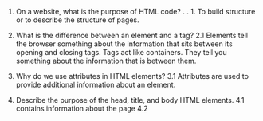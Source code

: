 1.  On a website, what is the purpose of HTML code?
. . 1.  To build structure or to describe the structure of pages.

2. What is the difference between an element and a tag?
  2.1  Elements tell the browser something about the information that sits between its opening and closing tags.
  Tags act like containers.  They tell you something about the information that is between them.  

3.  Why do we use attributes in HTML elements?
  3.1 Attributes are used to provide additional information about an element.

4.  Describe the purpose of the head, title, and body HTML elements.
  4.1  <head> contains information about the page
  4.2  <title> is displayed at the top of the browser or on the tab.
  4.3  <body> contains information that is shown within the main portion of the browser

5.  In your browser (Chrome), how do you view the source of a website?
  5.1  Click on View,
  5.2  From the drop down menu, select Developer,
  5.3  From the Developer menu, select View Source

6. List five different HTML elements and what they are used for. For example, <p></p> is a paragraph element, and it is used to represent a paragraph of text.
  6.1  <h1></h1> is a heading element.  There are 6 levels of this element (h1-h6) <h1> is used for main headings and <h2> on down to <h6> are used for subheadings
  6.2  <b></b> make characters appear bold.
  6.3  <i></i> make characters appear italic
  6.4  <sup></sup> will superscript characters
  6.5  <sub></sub> will subscript characters

7.  What are empty elements?
  7.1  Empty elements do not have any words between an opening and closing tag. They usually only have one tag.  There will often be a space and forward slash before the closing angled bracket.  ie: <br /> line break or <hr /> horizontal rule

8.  What is semantic markup?
  8.1  Semantic markup adds extra information.  ie: where emphasis should be placed, the definition of any acronyms or when given text is a quotation.

9.  What are three new semantic elements introduced in HTML 5? Use page 431 in the book to find more about these new elements.
  9.1  <header>
  9.2  <nav>
  9.3  article>


Code Pen assignment:

https://codepen.io/dladue/pen/NWqNydw?editors=1100
